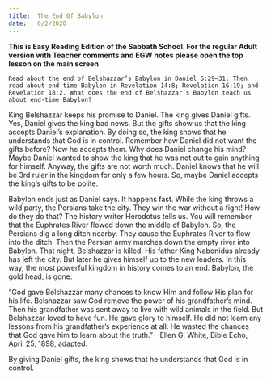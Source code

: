 ```yaml
---
title:  The End Of Babylon
date:   6/2/2020
---
```


**This is Easy Reading Edition of the Sabbath School. For the regular Adult version with Teacher comments and EGW notes please open the top lesson on the main screen** 

`Read about the end of Belshazzar’s Babylon in Daniel 5:29–31. Then read about end-time Babylon in Revelation 14:8; Revelation 16:19; and Revelation 18:2. What does the end of Belshazzar’s Babylon teach us about end-time Babylon?`

King Belshazzar keeps his promise to Daniel. The king gives Daniel gifts. Yes, Daniel gives the king bad news. But the gifts show us that the king accepts Daniel’s explanation. By doing so, the king shows that he understands that God is in control. Remember how Daniel did not want the gifts before? Now he accepts them. Why does Daniel change his mind? Maybe Daniel wanted to show the king that he was not out to gain anything for himself. Anyway, the gifts are not worth much. Daniel knows that he will be 3rd ruler in the kingdom for only a few hours. So, maybe Daniel accepts the king’s gifts to be polite.

Babylon ends just as Daniel says. It happens fast. While the king throws a wild party, the Persians take the city. They win the war without a fight! How do they do that? The history writer Herodotus tells us. You will remember that the Euphrates River flowed down the middle of Babylon. So, the Persians dig a long ditch nearby. They cause the Euphrates River to flow into the ditch. Then the Persian army marches down the empty river into Babylon. That night, Belshazzar is killed. His father King Nabonidus already has left the city. But later he gives himself up to the new leaders. In this way, the most powerful kingdom in history comes to an end. Babylon, the gold head, is gone.

“God gave Belshazzar many chances to know Him and follow His plan for his life. Belshazzar saw God remove the power of his grandfather’s mind. Then his grandfather was sent away to live with wild animals in the field. But Belshazzar loved to have fun. He gave glory to himself. He did not learn any lessons from his grandfather’s experience at all. He wasted the chances that God gave him to learn about the truth.”—Ellen G. White, Bible Echo, April 25, 1898, adapted.

By giving Daniel gifts, the king shows that he understands that God is in control.
